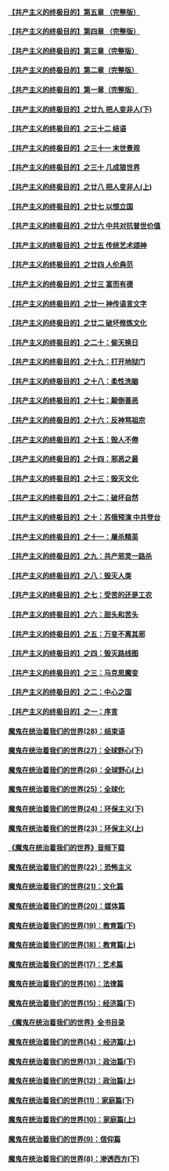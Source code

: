 #### [【共产主义的终极目的】第五章 （完整版）](../pages/nsc422/n11428912.md?t=08140016) 

#### [【共产主义的终极目的】第四章 （完整版）](../pages/nsc422/n11428907.md?t=08140016) 

#### [【共产主义的终极目的】第三章（完整版）](../pages/nsc422/n11428848.md?t=08140016) 

#### [【共产主义的终极目的】第二章（完整版）](../pages/nsc422/n11428831.md?t=08140016) 

#### [【共产主义的终极目的】第一章（完整版）](../pages/nsc422/n11417651.md?t=08140016) 

#### [【共产主义的终极目的】之廿九 把人变非人(下)](../pages/nsc422/n11344140.md?t=08140016) 

#### [【共产主义的终极目的】之三十二 结语](../pages/nsc422/n11360535.md?t=08140016) 

#### [【共产主义的终极目的】之三十一 末世景观](../pages/nsc422/n11351129.md?t=08140016) 

#### [【共产主义的终极目的】之三十 几成狼世界](../pages/nsc422/n11348280.md?t=08140016) 

#### [【共产主义的终极目的】之廿八 把人变非人(上)](../pages/nsc422/n11340492.md?t=08140016) 

#### [【共产主义的终极目的】之廿七 以恨立国](../pages/nsc422/n11336944.md?t=08140016) 

#### [【共产主义的终极目的】之廿六 中共对抗普世价值](../pages/nsc422/n11324785.md?t=08140016) 

#### [【共产主义的终极目的】之廿五 传统艺术颂神](../pages/nsc422/n11296396.md?t=08140016) 

#### [【共产主义的终极目的】之廿四 人伦典范](../pages/nsc422/n11296397.md?t=08140016) 

#### [【共产主义的终极目的】之廿三 富而有德](../pages/nsc422/n11283598.md?t=08140016) 

#### [【共产主义的终极目的】之廿一 神传语言文字](../pages/nsc422/n11263265.md?t=08140016) 

#### [【共产主义的终极目的】之廿二 破坏修炼文化](../pages/nsc422/n11245728.md?t=08140016) 

#### [【共产主义的终极目的】之二十：偷天换日](../pages/nsc422/n11238846.md?t=08140016) 

#### [【共产主义的终极目的】之十九：打开地狱门](../pages/nsc422/n11206376.md?t=08140016) 

#### [【共产主义的终极目的】之十八：柔性洗脑](../pages/nsc422/n11199994.md?t=08140016) 

#### [【共产主义的终极目的】之十七：颠倒善恶](../pages/nsc422/n11179782.md?t=08140016) 

#### [【共产主义的终极目的】之十六：反神骂祖宗](../pages/nsc422/n11166798.md?t=08140016) 

#### [【共产主义的终极目的】之十五：毁人不倦](../pages/nsc422/n11166792.md?t=08140016) 

#### [【共产主义的终极目的】之十四：邪恶之最](../pages/nsc422/n11150249.md?t=08140016) 

#### [【共产主义的终极目的】之十三：毁灭文化](../pages/nsc422/n11135227.md?t=08140016) 

#### [【共产主义的终极目的】之十二：破坏自然](../pages/nsc422/n11135214.md?t=08140016) 

#### [【共产主义的终极目的】之十：苏俄预演 中共登台](../pages/nsc422/n11118424.md?t=08140016) 

#### [【共产主义的终极目的】之十一：屠杀精英](../pages/nsc422/n11118442.md?t=08140016) 

#### [【共产主义的终极目的】之九：共产邪灵一路杀](../pages/nsc422/n11114139.md?t=08140016) 

#### [【共产主义的终极目的】之八：毁灭人类](../pages/nsc422/n11108503.md?t=08140016) 

#### [【共产主义的终极目的】之七：受苦的还是工农](../pages/nsc422/n11101809.md?t=08140016) 

#### [【共产主义的终极目的】之六：甜头和苦头](../pages/nsc422/n11096971.md?t=08140016) 

#### [【共产主义的终极目的】之五：万变不离其邪](../pages/nsc422/n11091285.md?t=08140016) 

#### [【共产主义的终极目的】之四：毁灭路线图](../pages/nsc422/n11086284.md?t=08140016) 

#### [【共产主义的终极目的】之三：马克思魔变](../pages/nsc422/n11061941.md?t=08140016) 

#### [【共产主义的终极目的】之二：中心之国](../pages/nsc422/n11047728.md?t=08140016) 

#### [【共产主义的终极目的】之一：序言](../pages/nsc422/n11086077.md?t=08140016) 

#### [魔鬼在统治着我们的世界(28)：结束语](../pages/nsc422/n10936246.md?t=08140016) 

#### [魔鬼在统治着我们的世界(27)：全球野心(下)](../pages/nsc422/n10928319.md?t=08140016) 

#### [魔鬼在统治着我们的世界(26)：全球野心(上)](../pages/nsc422/n10900318.md?t=08140016) 

#### [魔鬼在统治着我们的世界(25)：全球化](../pages/nsc422/n10788205.md?t=08140016) 

#### [魔鬼在统治着我们的世界(24)：环保主义(下)](../pages/nsc422/n10695307.md?t=08140016) 

#### [魔鬼在统治着我们的世界(23)：环保主义(上)](../pages/nsc422/n10688613.md?t=08140016) 

#### [《魔鬼在统治着我们的世界》音频下载](../pages/nsc422/n10635553.md?t=08140016) 

#### [魔鬼在统治着我们的世界(22)：恐怖主义](../pages/nsc422/n10614727.md?t=08140016) 

#### [魔鬼在统治着我们的世界(21)：文化篇](../pages/nsc422/n10597706.md?t=08140016) 

#### [魔鬼在统治着我们的世界(20)：媒体篇](../pages/nsc422/n10586579.md?t=08140016) 

#### [魔鬼在统治着我们的世界(19)：教育篇(下)](../pages/nsc422/n10564808.md?t=08140016) 

#### [魔鬼在统治着我们的世界(18)：教育篇(上)](../pages/nsc422/n10526970.md?t=08140016) 

#### [魔鬼在统治着我们的世界(17)：艺术篇](../pages/nsc422/n10499093.md?t=08140016) 

#### [魔鬼在统治着我们的世界(16)：法律篇](../pages/nsc422/n10485969.md?t=08140016) 

#### [魔鬼在统治着我们的世界(15)：经济篇(下)](../pages/nsc422/n10469975.md?t=08140016) 

#### [《魔鬼在统治着我们的世界》全书目录](../pages/nsc422/n10464261.md?t=08140016) 

#### [魔鬼在统治着我们的世界(14)：经济篇(上)](../pages/nsc422/n10457370.md?t=08140016) 

#### [魔鬼在统治着我们的世界(13)：政治篇(下)](../pages/nsc422/n10448270.md?t=08140016) 

#### [魔鬼在统治着我们的世界(12)：政治篇(上)](../pages/nsc422/n10444576.md?t=08140016) 

#### [魔鬼在统治着我们的世界(11)：家庭篇(下)](../pages/nsc422/n10440961.md?t=08140016) 

#### [魔鬼在统治着我们的世界(10)：家庭篇(上)](../pages/nsc422/n10435448.md?t=08140016) 

#### [魔鬼在统治着我们的世界(9)：信仰篇](../pages/nsc422/n10432159.md?t=08140016) 

#### [魔鬼在统治着我们的世界(8)：渗透西方(下)](../pages/nsc422/n10429603.md?t=08140016) 

